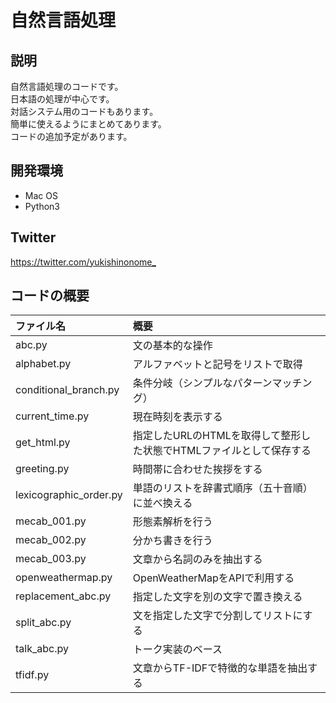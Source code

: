 # 自然言語処理

## 説明
自然言語処理のコードです。  
日本語の処理が中心です。  
対話システム用のコードもあります。  
簡単に使えるようにまとめてあります。  
コードの追加予定があります。  

## 開発環境
* Mac OS  
* Python3

## Twitter
<https://twitter.com/yukishinonome_>

## コードの概要
| ファイル名 | 概要 |
|:---------|:-----|
| abc.py | 文の基本的な操作 |
| alphabet.py | アルファベットと記号をリストで取得 |
| conditional_branch.py | 条件分岐（シンプルなパターンマッチング） |
| current_time.py | 現在時刻を表示する |
| get_html.py | 指定したURLのHTMLを取得して整形した状態でHTMLファイルとして保存する |
| greeting.py | 時間帯に合わせた挨拶をする |
| lexicographic_order.py | 単語のリストを辞書式順序（五十音順）に並べ換える |
| mecab_001.py | 形態素解析を行う |
| mecab_002.py | 分かち書きを行う |
| mecab_003.py | 文章から名詞のみを抽出する |
| openweathermap.py | OpenWeatherMapをAPIで利用する |
| replacement_abc.py | 指定した文字を別の文字で置き換える |
| split_abc.py | 文を指定した文字で分割してリストにする |
| talk_abc.py | トーク実装のベース |
| tfidf.py | 文章からTF-IDFで特徴的な単語を抽出する |